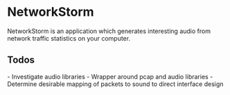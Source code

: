 <h1>NetworkStorm</h1>
<p>NetworkStorm is an application which generates interesting audio from network traffic statistics on your computer.</p>

<h2>Todos</h2>
- Investigate audio libraries
- Wrapper around pcap and audio libraries
- Determine desirable mapping of packets to sound to direct interface design
